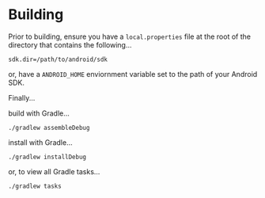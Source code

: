 # Building
Prior to building, ensure you have a `local.properties` file at the root of the directory that contains the following...

    sdk.dir=/path/to/android/sdk

or, have a `ANDROID_HOME` enviornment variable set to the path of your Android SDK.

Finally...

build with Gradle...

    ./gradlew assembleDebug

install with Gradle...

    ./gradlew installDebug

or, to view all Gradle tasks...

    ./gradlew tasks
